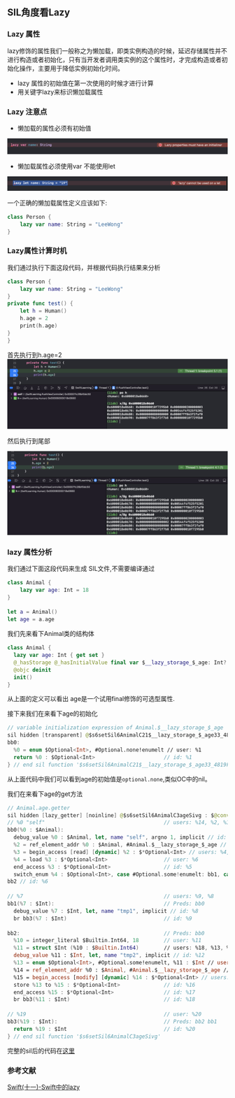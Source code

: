 ## SIL角度看Lazy

### Lazy 属性

lazy修饰的属性我们一般称之为懒加载，即类实例构造的时候，延迟存储属性并不进行构造或者初始化，只有当开发者调用类实例的这个属性时，才完成构造或者初始化操作，主要用于降低实例初始化时间。

- lazy 属性的初始值在第一次使用的时候才进行计算
- 用关键字lazy来标识懒加载属性

### Lazy 注意点

- 懒加载的属性必须有初始值

![lazyinit](https://github.com/LeeWongSnail/AdvancedSwift/raw/main/res/lazynoinit.png)

- 懒加载属性必须使用var 不能使用let

![lazy let](https://github.com/LeeWongSnail/AdvancedSwift/raw/main/res/lazylet.png)

一个正确的懒加载属性定义应该如下:

```swift
class Person {
    lazy var name: String = "LeeWong"
}
```

### Lazy属性计算时机

我们通过执行下面这段代码，并根据代码执行结果来分析

```swift
class Person {
    lazy var name: String = "LeeWong"
}
private func test() {
    let h = Human()
    h.age = 2
    print(h.age)
}
}
```

首先执行到h.age=2
![step1](https://github.com/LeeWongSnail/AdvancedSwift/raw/main/res/lazystep1.png)

然后执行到尾部

![step2](https://github.com/LeeWongSnail/AdvancedSwift/raw/main/res/lazystep2.png)

### lazy 属性分析

我们通过下面这段代码来生成 SIL文件,不需要编译通过

```swift
class Animal {
    lazy var age: Int = 18
}

let a = Animal()
let age = a.age

```

我们先来看下Animal类的结构体

```swift
class Animal {
  lazy var age: Int { get set }
  @_hasStorage @_hasInitialValue final var $__lazy_storage_$_age: Int? { get set }
  @objc deinit
  init()
}
```

从上面的定义可以看出 age是一个试用final修饰的可选型属性.

接下来我们在来看下age的初始化

```swift
// variable initialization expression of Animal.$__lazy_storage_$_age
sil hidden [transparent] @$s6setSil6AnimalC21$__lazy_storage_$_age33_4819FA22CA2D1D51637BDBC63D4493F9LLSiSgvpfi : $@convention(thin) () -> Optional<Int> {
bb0:
  %0 = enum $Optional<Int>, #Optional.none!enumelt // user: %1
  return %0 : $Optional<Int>                      // id: %1
} // end sil function '$s6setSil6AnimalC21$__lazy_storage_$_age33_4819FA22CA2D1D51637BDBC63D4493F9LLSiSgvpfi'
```

从上面代码中我们可以看到age的初始值是`optional.none`,类似OC中的nil。

我们在来看下age的get方法

```swift
// Animal.age.getter
sil hidden [lazy_getter] [noinline] @$s6setSil6AnimalC3ageSivg : $@convention(method) (@guaranteed Animal) -> Int {
// %0 "self"                                      // users: %14, %2, %1
bb0(%0 : $Animal):
  debug_value %0 : $Animal, let, name "self", argno 1, implicit // id: %1
  %2 = ref_element_addr %0 : $Animal, #Animal.$__lazy_storage_$_age // user: %3
  %3 = begin_access [read] [dynamic] %2 : $*Optional<Int> // users: %4, %5
  %4 = load %3 : $*Optional<Int>                  // user: %6
  end_access %3 : $*Optional<Int>                 // id: %5
  switch_enum %4 : $Optional<Int>, case #Optional.some!enumelt: bb1, case #Optional.none!enumelt: 
bb2 // id: %6

// %7                                             // users: %9, %8
bb1(%7 : $Int):                                   // Preds: bb0
  debug_value %7 : $Int, let, name "tmp1", implicit // id: %8
  br bb3(%7 : $Int)                               // id: %9

bb2:                                              // Preds: bb0
  %10 = integer_literal $Builtin.Int64, 18        // user: %11
  %11 = struct $Int (%10 : $Builtin.Int64)        // users: %18, %13, %12
  debug_value %11 : $Int, let, name "tmp2", implicit // id: %12
  %13 = enum $Optional<Int>, #Optional.some!enumelt, %11 : $Int // user: %16
  %14 = ref_element_addr %0 : $Animal, #Animal.$__lazy_storage_$_age // user: %15
  %15 = begin_access [modify] [dynamic] %14 : $*Optional<Int> // users: %16, %17
  store %13 to %15 : $*Optional<Int>              // id: %16
  end_access %15 : $*Optional<Int>                // id: %17
  br bb3(%11 : $Int)                              // id: %18

// %19                                            // user: %20
bb3(%19 : $Int):                                  // Preds: bb2 bb1
  return %19 : $Int                               // id: %20
} // end sil function '$s6setSil6AnimalC3ageSivg'

```

完整的sil后的代码在[这里](https://github.com/LeeWongSnail/AdvancedSwift/blob/main/res/lazysil.txt)

### 参考文献

[Swift(十一)-Swift中的lazy](https://juejin.cn/post/7061033820954296334)

